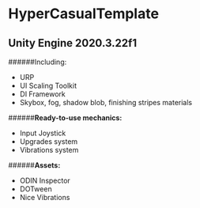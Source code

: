 # HyperCasualTemplate 
## Unity Engine 2020.3.22f1

######Including:
- URP
- UI Scaling Toolkit
- DI Framework
- Skybox, fog, shadow blob, finishing stripes materials

######**Ready-to-use mechanics:**
- Input Joystick
- Upgrades system
- Vibrations system

######**Assets:**
- ODIN Inspector
- DOTween
- Nice Vibrations
